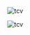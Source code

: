 ![tcv](https://user-images.githubusercontent.com/44191141/78582094-bca73880-786f-11ea-8a6c-32d2617d59b8.PNG)

![tcv](https://user-images.githubusercontent.com/44191141/78582164-d779ad00-786f-11ea-8657-6448688b009d.PNG)
